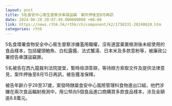 ```yaml
---
layout: post
title: 5名食安中心衞生督察涉串謀盜竊　案件押後至8月再訊
date: 2024-06-20 20:07:49.000000000 +08:00
link: https://news.rthk.hk/rthk/ch/component/k2/1758331-20240620.htm
categories: rthk
---
```


5名食環署食物安全中心衞生督察涉嫌濫用職權，沒有適當棄置檢測後未經使用的食品樣本，包括罐頭鮑魚、白松露醬、法式蟹湯、日本米及多款意粉等，被廉政公署控告串謀盜竊罪。

5名被告在西九龍裁判法院提堂，暫時毋須答辯，等待辯方索取文件及提供法律意見，案件押後至8月15日再訊，被告獲准保釋。

被告年齡介乎28至37歲，案發時隸屬食安中心風險管理科食物進出口組，他們涉嫌在兩次食品輻射檢測中，用公帑向5個食品進口商購買多款食品樣本，涉及金額逾8.8萬元。
